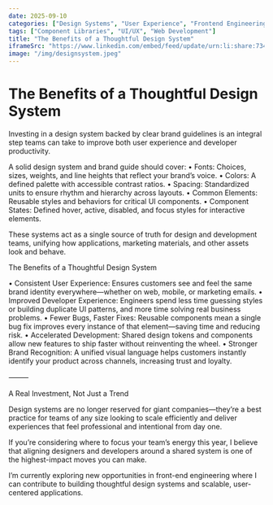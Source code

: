 ```yaml
---
date: 2025-09-10
categories: ["Design Systems", "User Experience", "Frontend Engineering"]
tags: ["Component Libraries", "UI/UX", "Web Development"]
title: "The Benefits of a Thoughtful Design System"
iframeSrc: "https://www.linkedin.com/embed/feed/update/urn:li:share:7346271997477167104?collapsed=1"
image: "/img/designsystem.jpeg"
---
```


# The Benefits of a Thoughtful Design System

Investing in a design system backed by clear brand guidelines is an integral step teams can take to improve both user experience and developer productivity.

A solid design system and brand guide should cover:
• Fonts: Choices, sizes, weights, and line heights that reflect your brand’s voice.
• Colors: A defined palette with accessible contrast ratios.
• Spacing: Standardized units to ensure rhythm and hierarchy across layouts.
• Common Elements: Reusable styles and behaviors for critical UI components.
• Component States: Defined hover, active, disabled, and focus styles for interactive elements.

These systems act as a single source of truth for design and development teams, unifying how applications, marketing materials, and other assets look and behave.

The Benefits of a Thoughtful Design System

• Consistent User Experience: Ensures customers see and feel the same brand identity everywhere—whether on web, mobile, or marketing emails.
• Improved Developer Experience: Engineers spend less time guessing styles or building duplicate UI patterns, and more time solving real business problems.
• Fewer Bugs, Faster Fixes: Reusable components mean a single bug fix improves every instance of that element—saving time and reducing risk.
• Accelerated Development: Shared design tokens and components allow new features to ship faster without reinventing the wheel.
• Stronger Brand Recognition: A unified visual language helps customers instantly identify your product across channels, increasing trust and loyalty.

⸻

A Real Investment, Not Just a Trend

Design systems are no longer reserved for giant companies—they’re a best practice for teams of any size looking to scale efficiently and deliver experiences that feel professional and intentional from day one.

If you’re considering where to focus your team’s energy this year, I believe that aligning designers and developers around a shared system is one of the highest-impact moves you can make.

I’m currently exploring new opportunities in front-end engineering where I can contribute to building thoughtful design systems and scalable, user-centered applications.